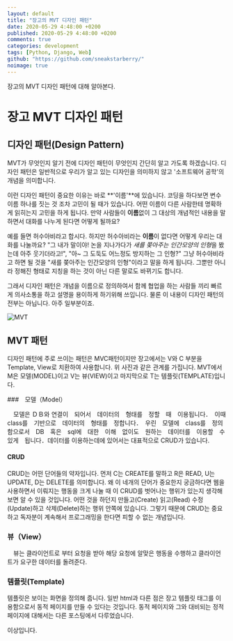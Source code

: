 ```yaml
---
layout: default
title: "장고의 MVT 디자인 패턴"
date: 2020-05-29 4:48:00 +0200
published: 2020-05-29 4:48:00 +0200
comments: true
categories: development
tags: [Python, Django, Web]
github: "https://github.com/sneakstarberry/"
noimage: true
---
```

장고의 MVT 디자인 패턴에 대해 알아본다.

<!--more-->

# 장고 MVT 디자인 패턴

## 디자인 패턴(Design Pattern)

 MVT가 무엇인지 알기 전에 디자인 패턴이 무엇인지 간단히 알고 가도록 하겠습니다. 디자인 패턴은 일반적으로 우리가 알고 있는 디자인을 의미하지 않고 '소프트웨어 공학'의 개념을 의미합니다. 

 이런 디자인 패턴이 중요한 이유는 바로 **'이름'**에 있습니다. 코딩을 하다보면 변수 이름 하나를 짓는 것 조차 고민이 될 때가 있습니다. 어떤 이름이 다른 사람한테 명확하게 읽히는지 고민을 하게 됩니다. 만약 사람들이 **이름**없이 그 대상의 개념적인 내용을 말하면서 대화를 나누게 된다면 어떻게 될까요?

 예를 들면 허수아비라고 합시다. 하지만 허수아비라는 **이름**이 없다면 어떻게 우리는 대화를 나눌까요? "그 내가 말이야! 논을 지나가다가 *새를 쫒아주는 인간모양의 인형*을 봤는데 아주 웃기더라고!", "아~ 그 도둑도 어느정도 방지하는 그 인형?" 그냥 허수아비라고 하면 될 것을 "새를 쫒아주는 인간모양의 인형"이라고 말을 하게 됩니다. 그뿐만 아니라 정해진 형태로 지칭을 하는 것이 아닌 다른 말로도 바뀌기도 합니다. 

 그래서 디자인 패턴은 개념을 이름으로 정의하여서 함께 협업을 하는 사람들 끼리 빠르게 의사소통을 하고 설명을 용이하게 하기위해 쓰입니다. 물론 이 내용이 디자인 패턴의 전부는 아닙니다. 아주 일부분이죠.

<img class="img-responsive" src = "/assets/images{{post.id}}/MVT.png" alt="MVT">

## MVT 패턴

 디자인 패턴에 주로 쓰이는 패턴은 MVC패턴이지만 장고에서는 V와 C 부분을 Template, View로 치환하여 사용합니다. 위 사진과 같은 관계를 가집니다. MVT에서 M은 모델(MODEL)이고 V는 뷰(VIEW)이고 마지막으로 T는 템플릿(TEMPLATE)입니다.  

###　모델（Model）

　모델은 ＤＢ와 연결이　되어서　데이터의　형태를　정할　때　이용됩니다．　이때　class를　기반으로　데이터의　형태를　정합니다．　우린　모델에　class를　정의함으로서　DB　혹은　sql에　대한　이해　없이도　원하는　데이터를　이용할　수　있게　됩니다．데이터를 이용하는데에 있어서는 대표적으로 CRUD가 있습니다.
#### CRUD
 CRUD는 어떤 단어들의 약자입니다. 먼저 C는 CREATE를 말하고 R은 READ, U는 UPDATE, D는 DELETE를 의미합니다. 왜 이 네개의 단어가 중요한지 궁금하다면 웹을 사용하면서 이뤄지는 행동을 크게 나눌 때 이 CRUD를 벗어나는 행위가 있는지 생각해보면 알 수 있을 것입니다. 어떤 것을 하던지 만들고(Create) 읽고(Read) 수정(Update)하고 삭제(Delete)하는 행위 안쪽에 있습니다. 그렇기 때문에 CRUD는 중요하고 독자분이 계속해서 프로그래밍을 한다면 피할 수 없는 개념입니다.

### 뷰（View）

　뷰는 클라이언트로 부터 요청을 받아 해당 요청에 알맞은 행동을 수행하고 클라이언트가 요구한 데이터를 돌려준다.

### 템플릿(Template)
 템플릿은 보이는 화면을 정의해 줍니다. 일반 html과 다른 점은 장고 템플릿 태그를 이용함으로서 동적 페이지를 만들 수 있다는 것입니다. 동적 페이지와 그와 대비되는 정적 페이지에 대해서는 다른 포스팅에서 다루었습니다.

이상입니다.



